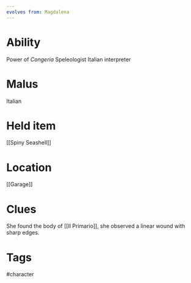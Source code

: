 ```yaml
---
evolves from: Magdalena
---
```

# Ability

Power of *Congeria*
Speleologist
Italian interpreter

# Malus

Italian

# Held item

[[Spiny Seashell]]

# Location

[[Garage]]

# Clues

She found the body of [[Il Primario]], she observed a linear wound with sharp edges. 
# Tags

#character